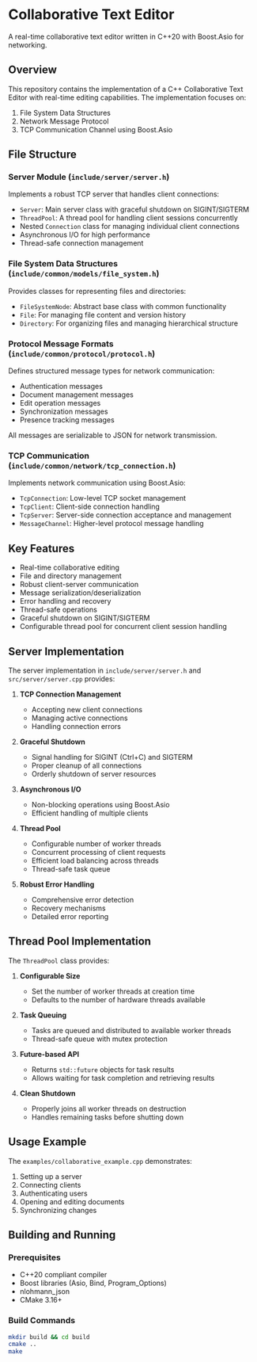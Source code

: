 # Collaborative Text Editor

A real-time collaborative text editor written in C++20 with Boost.Asio for networking.

## Overview

This repository contains the implementation of a C++ Collaborative Text Editor with real-time editing capabilities. The implementation focuses on:

1. File System Data Structures
2. Network Message Protocol
3. TCP Communication Channel using Boost.Asio

## File Structure

### Server Module (`include/server/server.h`)

Implements a robust TCP server that handles client connections:

- `Server`: Main server class with graceful shutdown on SIGINT/SIGTERM
- `ThreadPool`: A thread pool for handling client sessions concurrently
- Nested `Connection` class for managing individual client connections
- Asynchronous I/O for high performance
- Thread-safe connection management

### File System Data Structures (`include/common/models/file_system.h`)

Provides classes for representing files and directories:

- `FileSystemNode`: Abstract base class with common functionality
- `File`: For managing file content and version history
- `Directory`: For organizing files and managing hierarchical structure

### Protocol Message Formats (`include/common/protocol/protocol.h`)

Defines structured message types for network communication:

- Authentication messages
- Document management messages
- Edit operation messages
- Synchronization messages
- Presence tracking messages

All messages are serializable to JSON for network transmission.

### TCP Communication (`include/common/network/tcp_connection.h`)

Implements network communication using Boost.Asio:

- `TcpConnection`: Low-level TCP socket management
- `TcpClient`: Client-side connection handling
- `TcpServer`: Server-side connection acceptance and management
- `MessageChannel`: Higher-level protocol message handling

## Key Features

- Real-time collaborative editing
- File and directory management
- Robust client-server communication
- Message serialization/deserialization
- Error handling and recovery
- Thread-safe operations
- Graceful shutdown on SIGINT/SIGTERM
- Configurable thread pool for concurrent client session handling

## Server Implementation

The server implementation in `include/server/server.h` and `src/server/server.cpp` provides:

1. **TCP Connection Management**
   - Accepting new client connections
   - Managing active connections
   - Handling connection errors

2. **Graceful Shutdown**
   - Signal handling for SIGINT (Ctrl+C) and SIGTERM
   - Proper cleanup of all connections
   - Orderly shutdown of server resources

3. **Asynchronous I/O**
   - Non-blocking operations using Boost.Asio
   - Efficient handling of multiple clients

4. **Thread Pool**
   - Configurable number of worker threads
   - Concurrent processing of client requests
   - Efficient load balancing across threads
   - Thread-safe task queue

5. **Robust Error Handling**
   - Comprehensive error detection
   - Recovery mechanisms
   - Detailed error reporting

## Thread Pool Implementation

The `ThreadPool` class provides:

1. **Configurable Size**
   - Set the number of worker threads at creation time
   - Defaults to the number of hardware threads available

2. **Task Queuing**
   - Tasks are queued and distributed to available worker threads
   - Thread-safe queue with mutex protection

3. **Future-based API**
   - Returns `std::future` objects for task results
   - Allows waiting for task completion and retrieving results

4. **Clean Shutdown**
   - Properly joins all worker threads on destruction
   - Handles remaining tasks before shutting down

## Usage Example

The `examples/collaborative_example.cpp` demonstrates:

1. Setting up a server
2. Connecting clients
3. Authenticating users
4. Opening and editing documents
5. Synchronizing changes

## Building and Running

### Prerequisites

- C++20 compliant compiler
- Boost libraries (Asio, Bind, Program_Options)
- nlohmann_json
- CMake 3.16+

### Build Commands

```bash
mkdir build && cd build
cmake ..
make
